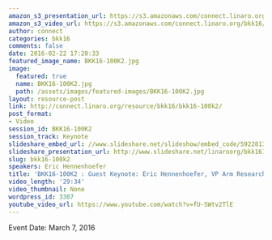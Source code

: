 ```yaml
---
amazon_s3_presentation_url: https://s3.amazonaws.com/connect.linaro.org/bkk16/Presentations/Monday/BKK16-100K2.pdf
amazon_s3_video_url: https://s3.amazonaws.com/connect.linaro.org/bkk16/Videos/Monday/BKK16-100K2%20Hennenhoefer%20Arm.mp4
author: connect
categories: bkk16
comments: false
date: 2016-02-22 17:20:33
featured_image_name: BKK16-100K2.jpg
image:
  featured: true
  name: BKK16-100K2.jpg
  path: /assets/images/featured-images/BKK16-100K2.jpg
layout: resource-post
link: http://connect.linaro.org/resource/bkk16/bkk16-100k2/
post_format:
- Video
session_id: BKK16-100K2
session_track: Keynote
slideshare_embed_url: //www.slideshare.net/slideshow/embed_code/59228134
slideshare_presentation_url: http://www.slideshare.net/linaroorg/bkk16100k2-arm-research-sensors-to-supercomputers
slug: bkk16-100k2
speakers: Eric Hennenhoefer
title: 'BKK16-100K2 : Guest Keynote: Eric Hennenhoefer, VP Arm Research'
video_length: '29:34'
video_thumbnail: None
wordpress_id: 3307
youtube_video_url: https://www.youtube.com/watch?v=fU-SWtv2TlE
---
```


Event Date: March 7, 2016